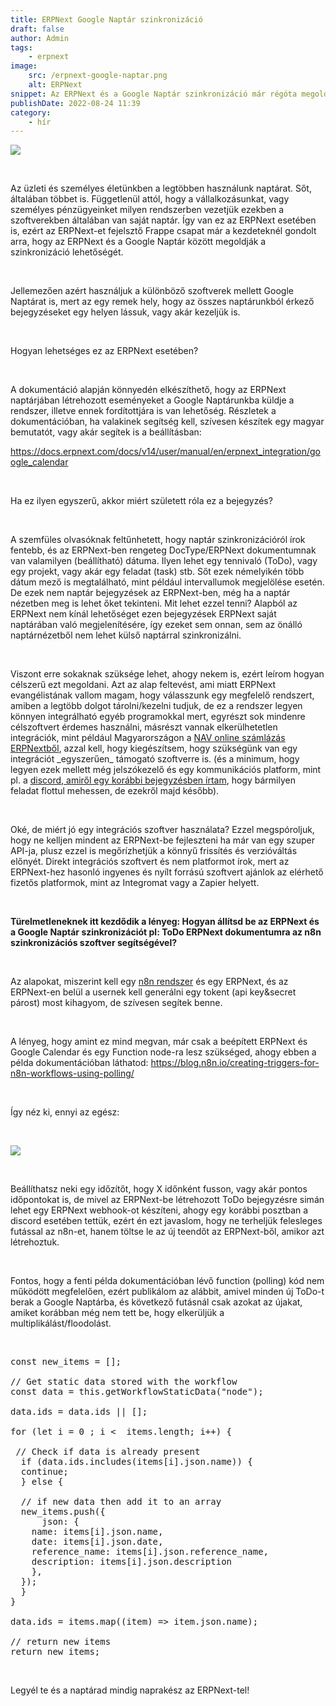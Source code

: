 ```yaml
---
title: ERPNext Google Naptár szinkronizáció
draft: false
author: Admin
tags:
    - erpnext
image:
    src: /erpnext-google-naptar.png
    alt: ERPNext
snippet: Az ERPNext és a Google Naptár szinkronizáció már régóta megoldott az ERPNext-ben, de ennek ellenére lehet még javítani rajta. Mutatom hogyan!
publishDate: 2022-08-24 11:39
category:
    - hír
---
```


<p><img src="/images/erpnext-google-naptar.png"></p><p><br></p><p>Az üzleti és személyes életünkben a legtöbben használunk naptárat. Sőt, általában többet is. Függetlenül attól, hogy a vállalkozásunkat, vagy személyes pénzügyeinket milyen rendszerben vezetjük ezekben a szoftverekben általában van saját naptár. Így van ez az ERPNext esetében is, ezért az ERPNext-et fejelsztő Frappe csapat már a kezdeteknél gondolt arra, hogy az ERPNext és a Google Naptár között megoldják a szinkronizáció lehetőségét.</p><p><br></p><p>Jellemezően azért használjuk a különböző szoftverek mellett Google Naptárat is, mert az egy remek hely, hogy az összes naptárunkból érkező bejegyzéseket egy helyen lássuk, vagy akár kezeljük is.</p><p><br></p><p>Hogyan lehetséges ez az ERPNext esetében?</p><p><br></p><p>A dokumentáció alapján könnyedén elkészíthető, hogy az ERPNext naptárjában létrehozott eseményeket a Google Naptárunkba küldje a rendszer, illetve ennek fordítottjára is van lehetőség. Részletek a dokumentációban, ha valakinek segítség kell, szívesen készítek egy magyar bemutatót, vagy akár segítek is a beállításban:</p><p><a href="https://docs.erpnext.com/docs/v14/user/manual/en/erpnext_integration/google_calendar" rel="noopener noreferrer">https://docs.erpnext.com/docs/v14/user/manual/en/erpnext_integration/google_calendar</a></p><p><br></p><p>Ha ez ilyen egyszerű, akkor miért született róla ez a bejegyzés?</p><p><br></p><p>A szemfüles olvasóknak feltűnhetett, hogy naptár szinkronizációról írok fentebb, és az ERPNext-ben rengeteg DocType/ERPNext dokumentumnak van valamilyen (beállítható) dátuma. Ilyen lehet egy tennivaló (ToDo), vagy egy projekt, vagy akár egy feladat (task) stb. Sőt ezek némelyikén több dátum mező is megtalálható, mint például intervallumok megjelölése esetén. De ezek nem naptár bejegyzések az ERPNext-ben, még ha a naptár nézetben meg is lehet őket tekinteni. Mit lehet ezzel tenni? Alapból az ERPNext nem kínál lehetőséget ezen bejegyzések ERPNext saját naptárában való megjelenítésére, így ezeket sem onnan, sem az önálló naptárnézetből nem lehet külső naptárral szinkronizálni.</p><p><br></p><p>Viszont erre sokaknak szüksége lehet, ahogy nekem is, ezért leírom hogyan célszerű ezt megoldani. Azt az alap feltevést, ami miatt ERPNext evangélistának vallom magam, hogy válasszunk egy megfelelő rendszert, amiben a legtöbb dolgot tárolni/kezelni tudjuk, de ez a rendszer legyen könnyen integrálható egyéb programokkal mert, egyrészt sok mindenre célszoftvert érdemes használni, másrészt vannak elkerülhetetlen integrációk, mint például Magyarországon a <a href="https://www.monolithon.com/szamlazas" rel="noopener noreferrer">NAV online számlázás ERPNextből</a>, azzal kell, hogy kiegészítsem, hogy szükségünk van egy integrációt _egyszerűen_ támogató szoftverre is. (és a minimum, hogy legyen ezek mellett még jelszókezelő és egy kommunikációs platform, mint pl. a <a href="https://www.monolithon.com/blog/hirek/erpnext-chat-megold%C3%A1sok" rel="noopener noreferrer">discord, amiről egy korábbi bejegyzésben írtam</a>, hogy bármilyen feladat flottul mehessen, de ezekről majd később).</p><p><br></p><p>Oké, de miért jó egy integrációs szoftver használata? Ezzel megspóroljuk, hogy ne kelljen mindent az ERPNext-be fejleszteni ha már van egy szuper API-ja, plusz ezzel is megőrízhetjük a könnyű frissítés és verzióváltás előnyét. Direkt integrációs szoftvert és nem platformot írok, mert az ERPNext-hez hasonló ingyenes és nyílt forrású szoftvert ajánlok az elérhető fizetős platformok, mint az Integromat vagy a Zapier helyett.</p><p><br></p><p><strong>Türelmetleneknek itt kezdődik a lényeg: Hogyan állítsd be az ERPNext és a Google Naptár szinkronizációt pl: ToDo ERPNext dokumentumra az n8n szinkronizációs szoftver segítségével?</strong></p><p><br></p><p>Az alapokat, miszerint kell egy <a href="https://n8n.io/cloud?ref=monolithon&amp;utm_source=affiliate" rel="noopener noreferrer">n8n rendszer</a> és egy ERPNext, és az ERPNext-en belül a usernek kell generálni egy tokent (api key&amp;secret párost) most kihagyom, de szívesen segítek benne.</p><p><br></p><p>A lényeg, hogy amint ez mind megvan, már csak a beépített ERPNext és Google Calendar és egy Function node-ra lesz szükséged, ahogy ebben a példa dokumentációban láthatod: <a href="https://blog.n8n.io/creating-triggers-for-n8n-workflows-using-polling/" rel="noopener noreferrer">https://blog.n8n.io/creating-triggers-for-n8n-workflows-using-polling/</a></p><p><br></p><p>Így néz ki, ennyi az egész:</p><p><br></p><p><img src="/images/R998Mfa.png"></p><p><br></p><p>Beállíthatsz neki egy időzítőt, hogy X időnként fusson, vagy akár pontos időpontokat is, de mivel az ERPNext-be létrehozott ToDo bejegyzésre simán lehet egy ERPNext webhook-ot készíteni, ahogy egy korábbi posztban a discord esetében tettük, ezért én ezt javaslom, hogy ne terheljük felesleges futással az n8n-et, hanem töltse le az új teendőt az ERPNext-ből, amikor azt létrehoztuk.</p><p><br></p><p>Fontos, hogy a fenti példa dokumentációban lévő function (polling) kód nem működött megfelelően, ezért publikálom az alábbit, amivel minden új ToDo-t berak a Google Naptárba, és következő futásnál csak azokat az újakat, amiket korábban még nem tett be, hogy elkerüljük a multiplikálást/floodolást.</p><p><br></p><pre class="ql-code-block-container" spellcheck="false"><div class="ql-code-block" data-language="plain">const new_items = [];</div><div class="ql-code-block" data-language="plain"> </div><div class="ql-code-block" data-language="plain">// Get static data stored with the workflow</div><div class="ql-code-block" data-language="plain">const data = this.getWorkflowStaticData("node");</div><div class="ql-code-block" data-language="plain"> </div><div class="ql-code-block" data-language="plain">data.ids = data.ids || [];</div><div class="ql-code-block" data-language="plain"> </div><div class="ql-code-block" data-language="plain">for (let i = 0 ; i &lt; &nbsp;items.length; i++) {</div><div class="ql-code-block" data-language="plain"> </div><div class="ql-code-block" data-language="plain">	// Check if data is already present</div><div class="ql-code-block" data-language="plain">	if (data.ids.includes(items[i].json.name)) {</div><div class="ql-code-block" data-language="plain"> &nbsp;continue;</div><div class="ql-code-block" data-language="plain">	} else {</div><div class="ql-code-block" data-language="plain"> </div><div class="ql-code-block" data-language="plain"> &nbsp;// if new data then add it to an array</div><div class="ql-code-block" data-language="plain"> &nbsp;new_items.push({</div><div class="ql-code-block" data-language="plain"> &nbsp;	json: {</div><div class="ql-code-block" data-language="plain"> &nbsp; &nbsp;name: items[i].json.name,</div><div class="ql-code-block" data-language="plain"> &nbsp; &nbsp;date: items[i].json.date,</div><div class="ql-code-block" data-language="plain"> &nbsp; &nbsp;reference_name: items[i].json.reference_name,</div><div class="ql-code-block" data-language="plain"> &nbsp; &nbsp;description: items[i].json.description</div><div class="ql-code-block" data-language="plain"> &nbsp;	},</div><div class="ql-code-block" data-language="plain"> &nbsp;});</div><div class="ql-code-block" data-language="plain">	}</div><div class="ql-code-block" data-language="plain">}</div><div class="ql-code-block" data-language="plain"> </div><div class="ql-code-block" data-language="plain">data.ids = items.map((item) =&gt; item.json.name);</div><div class="ql-code-block" data-language="plain"> </div><div class="ql-code-block" data-language="plain">// return new items</div><div class="ql-code-block" data-language="plain">return new_items;</div></pre><p><br></p><p>Legyél te és a naptárad mindig naprakész az ERPNext-tel!</p>
